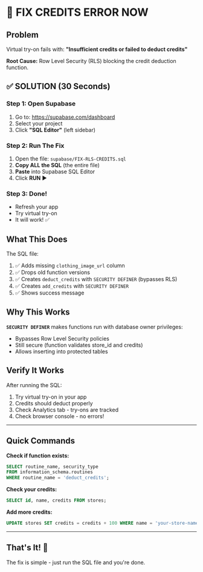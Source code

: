 # 🔧 FIX CREDITS ERROR NOW

## Problem
Virtual try-on fails with: **"Insufficient credits or failed to deduct credits"**

**Root Cause:** Row Level Security (RLS) blocking the credit deduction function.

## ✅ SOLUTION (30 Seconds)

### Step 1: Open Supabase
1. Go to: https://supabase.com/dashboard
2. Select your project
3. Click **"SQL Editor"** (left sidebar)

### Step 2: Run The Fix
1. Open the file: `supabase/FIX-RLS-CREDITS.sql`
2. **Copy ALL the SQL** (the entire file)
3. **Paste** into Supabase SQL Editor
4. Click **RUN** ▶️

### Step 3: Done!
- Refresh your app
- Try virtual try-on
- It will work! ✅

## What This Does

The SQL file:
1. ✅ Adds missing `clothing_image_url` column
2. ✅ Drops old function versions
3. ✅ Creates `deduct_credits` with `SECURITY DEFINER` (bypasses RLS)
4. ✅ Creates `add_credits` with `SECURITY DEFINER`
5. ✅ Shows success message

## Why This Works

**`SECURITY DEFINER`** makes functions run with database owner privileges:
- Bypasses Row Level Security policies
- Still secure (function validates store_id and credits)
- Allows inserting into protected tables

## Verify It Works

After running the SQL:
1. Try virtual try-on in your app
2. Credits should deduct properly
3. Check Analytics tab - try-ons are tracked
4. Check browser console - no errors!

---

## Quick Commands

**Check if function exists:**
```sql
SELECT routine_name, security_type
FROM information_schema.routines
WHERE routine_name = 'deduct_credits';
```

**Check your credits:**
```sql
SELECT id, name, credits FROM stores;
```

**Add more credits:**
```sql
UPDATE stores SET credits = credits + 100 WHERE name = 'your-store-name';
```

---

## That's It! 🎉

The fix is simple - just run the SQL file and you're done.
